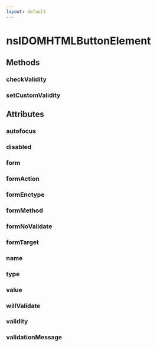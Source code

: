 ```yaml
---
layout: default
---
```


# nsIDOMHTMLButtonElement #

## Methods ##

### checkValidity ###

### setCustomValidity ###

## Attributes ##

### autofocus ###

### disabled ###

### form ###

### formAction ###

### formEnctype ###

### formMethod ###

### formNoValidate ###

### formTarget ###

### name ###

### type ###

### value ###

### willValidate ###

### validity ###

### validationMessage ###
